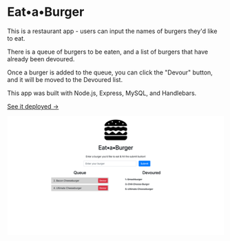 # Eat&bull;a&bull;Burger

This is a restaurant app - users can input the names of burgers they'd like to eat.

There is a queue of burgers to be eaten, and a list of burgers that have already been devoured.

Once a burger is added to the queue, you can click the "Devour" button, and it will be moved to the Devoured list.

This app was built with Node.js, Express, MySQL, and Handlebars.

[See it deployed ->](https://sleepy-temple-70496.herokuapp.com/)

![screenshot](public/assets/images/eat-a-burger.png)